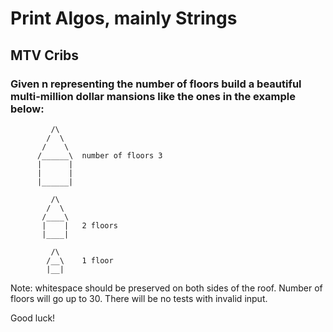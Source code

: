 # Print Algos, mainly Strings

## MTV Cribs

### Given n representing the number of floors build a beautiful multi-million dollar mansions like the ones in the example below:

             /\
            /  \
           /    \
          /______\  number of floors 3
          |      |
          |      |
          |______|

             /\
            /  \
           /____\
           |    |   2 floors
           |____|

             /\
            /__\    1 floor
            |__|

Note: whitespace should be preserved on both sides of the roof.
Number of floors will go up to 30. There will be no tests with invalid input.

Good luck!
